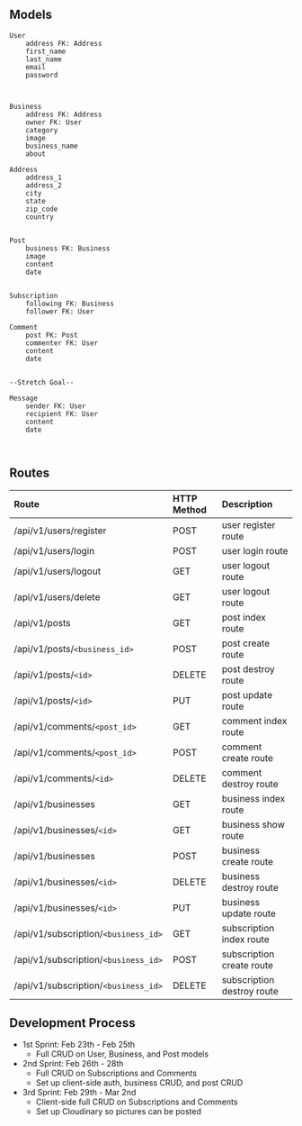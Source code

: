 ## Models
```
User
	address FK: Address
	first_name
	last_name
	email
	password



Business
	address FK: Address
	owner FK: User
	category
	image
	business_name
	about

Address
	address_1 
	address_2 
	city 
	state
	zip_code 
	country 


Post
	business FK: Business
	image
	content
	date


Subscription
	following FK: Business
	follower FK: User 

Comment 
	post FK: Post
	commenter FK: User
	content
	date


--Stretch Goal--

Message
	sender FK: User 
	recipient FK: User 
	content
	date 



```

## Routes

| Route | HTTP Method | Description |
|:------|:------------|:------------|
|/api/v1/users/register | POST | user register route |
|/api/v1/users/login | POST | user login route |
|/api/v1/users/logout | GET | user logout route |
|/api/v1/users/delete| GET | user logout route |
|/api/v1/posts | GET | post index route |
|/api/v1/posts/`<business_id>` | POST | post create route |
|/api/v1/posts/`<id>` | DELETE | post destroy route |
|/api/v1/posts/`<id>` | PUT | post update route |
|/api/v1/comments/`<post_id>` | GET | comment index route |
|/api/v1/comments/`<post_id>` | POST | comment create route |
|/api/v1/comments/`<id>` | DELETE | comment destroy route |
|/api/v1/businesses | GET | business index route |
|/api/v1/businesses/`<id>` | GET | business show route |
|/api/v1/businesses | POST | business create route |
|/api/v1/businesses/`<id>` | DELETE | business destroy route |
|/api/v1/businesses/`<id>` | PUT | business update route |
|/api/v1/subscription/`<business_id>` | GET | subscription index route |
|/api/v1/subscription/`<business_id> `| POST | subscription create route |
|/api/v1/subscription/`<business_id> `| DELETE | subscription destroy route |


## Development Process

* 1st Sprint: Feb 23th - Feb 25th
	* Full CRUD on User, Business, and Post models
* 2nd Sprint: Feb 26th - 28th
	* Full CRUD on Subscriptions and Comments
	* Set up client-side auth, business CRUD, and post CRUD
* 3rd Sprint: Feb 29th - Mar 2nd
	* Client-side full CRUD on Subscriptions and Comments
	* Set up Cloudinary so pictures can be posted












